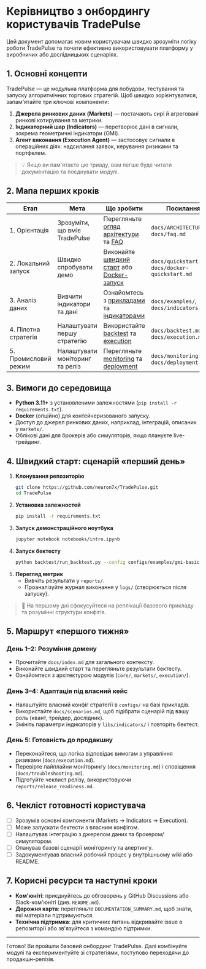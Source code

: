 # Керівництво з онбордингу користувачів TradePulse

Цей документ допомагає новим користувачам швидко зрозуміти логіку роботи TradePulse та почати ефективно використовувати платформу у виробничих або дослідницьких сценаріях.

## 1. Основні концепти

TradePulse — це модульна платформа для побудови, тестування та запуску алгоритмічних торгових стратегій. Щоб швидко зорієнтуватися, запам'ятайте три ключові компоненти:

1. **Джерела ринкових даних (Markets)** — постачають сирі й агреговані ринкові котирування та метрики.
2. **Індикаторний шар (Indicators)** — перетворює дані в сигнали, зокрема геометричні індикатори (GMI).
3. **Агент виконання (Execution Agent)** — застосовує сигнали в операційних діях: надсилання заявок, керування ризиками та портфелем.

> 💡 Якщо ви пам'ятаєте цю триаду, вам легше буде читати документацію та поєднувати модулі.

## 2. Мапа перших кроків

| Етап | Мета | Що зробити | Посилання |
| --- | --- | --- | --- |
| 1. Орієнтація | Зрозуміти, що вміє TradePulse | Перегляньте [огляд архітектури](ARCHITECTURE.md) та [FAQ](faq.md) | `docs/ARCHITECTURE.md`, `docs/faq.md` |
| 2. Локальний запуск | Швидко спробувати демо | Виконайте [швидкий старт](quickstart.md) або [Docker-запуск](docker-quickstart.md) | `docs/quickstart.md`, `docs/docker-quickstart.md` |
| 3. Аналіз даних | Вивчити індикатори та дані | Ознайомтесь з [прикладами](examples/) та [індикаторами](indicators.md) | `docs/examples/`, `docs/indicators.md` |
| 4. Пілотна стратегія | Налаштувати першу стратегію | Використайте [backtest](backtest.md) та [execution](execution.md) | `docs/backtest.md`, `docs/execution.md` |
| 5. Промисловий режим | Налаштувати моніторинг та реліз | Перегляньте [monitoring](monitoring.md) та [deployment](deployment.md) | `docs/monitoring.md`, `docs/deployment.md` |

## 3. Вимоги до середовища

- **Python 3.11+** з установленими залежностями (`pip install -r requirements.txt`).
- **Docker** (опційно) для контейнеризованого запуску.
- Доступ до джерел ринкових даних, наприклад, інтеграцій, описаних у `markets/`.
- Облікові дані для брокерів або симуляторів, якщо плануєте live-трейдинг.

## 4. Швидкий старт: сценарій «перший день»

1. **Клонування репозиторію**
   ```bash
   git clone https://github.com/neuron7x/TradePulse.git
   cd TradePulse
   ```
2. **Установка залежностей**
   ```bash
   pip install -r requirements.txt
   ```
3. **Запуск демонстраційного ноутбука**
   ```bash
   jupyter notebook notebooks/intro.ipynb
   ```
4. **Запуск бектесту**
   ```bash
   python backtest/run_backtest.py --config configs/examples/gmi-basic.yaml
   ```
5. **Перегляд метрик**
   - Вивчіть результати у `reports/`.
   - Проаналізуйте журнал виконання у `logs/` (створюється після запуску).

> 📌 На першому дні сфокусуйтеся на реплікації базового прикладу та розумінні структури конфігів.

## 5. Маршрут «першого тижня»

### День 1–2: Розуміння домену
- Прочитайте `docs/index.md` для загального контексту.
- Виконайте швидкий старт та перегляньте результати бектесту.
- Ознайомтеся з архітектурою модулів (`core/`, `markets/`, `execution/`).

### День 3–4: Адаптація під власний кейс
- Налаштуйте власний конфіг стратегії в `configs/` на базі прикладів.
- Використайте `docs/scenarios.md`, щоб підібрати сценарій під вашу роль (квант, трейдер, дослідник).
- Змініть параметри індикаторів у `libs/indicators/` і повторіть бектест.

### День 5: Готовність до продакшну
- Переконайтеся, що логіка відповідає вимогам з управління ризиками (`docs/execution.md`).
- Перевірте пайплайни моніторингу (`docs/monitoring.md`) і сповіщення (`docs/troubleshooting.md`).
- Підготуйте чеклист релізу, використовуючи `reports/release_readiness.md`.

## 6. Чекліст готовності користувача

- [ ] Зрозумів основні компоненти (Markets → Indicators → Execution).
- [ ] Може запускати бектести з власним конфігом.
- [ ] Налаштував інтеграцію з джерелом даних та брокером/симулятором.
- [ ] Опанував базові сценарії моніторингу та алертингу.
- [ ] Задокументував власний робочий процес у внутрішньому wiki або README.

## 7. Корисні ресурси та наступні кроки

- **Ком'юніті**: приєднуйтесь до обговорень у GitHub Discussions або Slack-ком'юніті (див. `README.md`).
- **Дорожня карта**: перегляньте `DOCUMENTATION_SUMMARY.md`, щоб знати, які матеріали підтримуються.
- **Технічна підтримка**: для критичних питань відкривайте issue в репозиторії або зв'язуйтеся з командою підтримки.

---

Готово! Ви пройшли базовий онбординг TradePulse. Далі комбінуйте модулі та експериментуйте зі стратегіями, поступово переходячи до продакшн-релізів.
